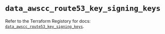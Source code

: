 # `data_awscc_route53_key_signing_keys`

Refer to the Terraform Registory for docs: [`data_awscc_route53_key_signing_keys`](https://registry.terraform.io/providers/hashicorp/awscc/0.70.0/docs/data-sources/route53_key_signing_keys).
